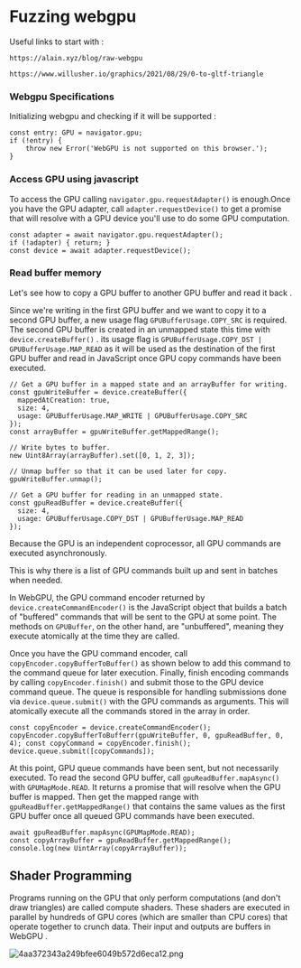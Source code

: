 # Fuzzing webgpu

Useful links to start with :

`https://alain.xyz/blog/raw-webgpu`

` https://www.willusher.io/graphics/2021/08/29/0-to-gltf-triangle `



### Webgpu Specifications

Initializing webgpu and checking if it will be supported :

```
const entry: GPU = navigator.gpu;
if (!entry) {
    throw new Error('WebGPU is not supported on this browser.');
}
```

### Access GPU using javascript

To access the GPU calling `navigator.gpu.requestAdapter()` is enough.Once you have the GPU adapter, call `adapter.requestDevice()` to get a promise that will resolve with a GPU device you'll use to do some GPU computation.

```
const adapter = await navigator.gpu.requestAdapter();
if (!adapter) { return; }
const device = await adapter.requestDevice();
```


### Read buffer memory

Let's see how to copy a GPU buffer to another GPU buffer and read it back .

Since we're writing in the first GPU buffer and we want to copy it to a second GPU buffer, a new usage flag `GPUBufferUsage.COPY_SRC` is required. The second GPU buffer is created in an unmapped state this time with `device.createBuffer()` . its usage flag is `GPUBufferUsage.COPY_DST | GPUBufferUsage.MAP_READ` as it will be used as the destination of the first GPU buffer and read in JavaScript once GPU copy commands have been executed. 

```
// Get a GPU buffer in a mapped state and an arrayBuffer for writing.
const gpuWriteBuffer = device.createBuffer({
  mappedAtCreation: true,
  size: 4,
  usage: GPUBufferUsage.MAP_WRITE | GPUBufferUsage.COPY_SRC
});
const arrayBuffer = gpuWriteBuffer.getMappedRange();

// Write bytes to buffer.
new Uint8Array(arrayBuffer).set([0, 1, 2, 3]);

// Unmap buffer so that it can be used later for copy.
gpuWriteBuffer.unmap();

// Get a GPU buffer for reading in an unmapped state.
const gpuReadBuffer = device.createBuffer({
  size: 4,
  usage: GPUBufferUsage.COPY_DST | GPUBufferUsage.MAP_READ
});
```

Because the GPU is an independent coprocessor, all GPU commands are executed asynchronously. 

 This is why there is a list of GPU commands built up and sent in batches when needed.
 
In WebGPU, the GPU command encoder returned by `device.createCommandEncoder()` is the JavaScript object that builds a batch of "buffered" commands that will be sent to the GPU at some point.
The methods on `GPUBuffer`, on the other hand, are "unbuffered", meaning they execute atomically at the time they are called.

Once you have the GPU command encoder, call `copyEncoder.copyBufferToBuffer()` as shown below to add this command to the command queue for later execution. Finally, finish encoding commands by calling `copyEncoder.finish()` and submit those to the GPU device command queue. The queue is responsible for handling submissions done via `device.queue.submit()` with the GPU commands as arguments. This will atomically execute all the commands stored in the array in order.

`
const copyEncoder = device.createCommandEncoder();
copyEncoder.copyBufferToBufferr(gpuWriteBuffer, 0, gpuReadBuffer, 0, 4);
const copyCommand = copyEncoder.finish();
device.queue.submit([copyCommands]);
`

At this point, GPU queue commands have been sent, but not necessarily executed. To read the second GPU buffer, call `gpuReadBuffer.mapAsync()` with `GPUMapMode.READ`. It returns a promise that will resolve when the GPU buffer is mapped. Then get the mapped range with `gpuReadBuffer.getMappedRange()` that contains the same values as the first GPU buffer once all queued GPU commands have been executed.

```
await gpuReadBuffer.mapAsync(GPUMapMode.READ);
const copyArrayBuffer = gpuReadBuffer.getMappedRange();
console.log(new UintArray(copyArrayBuffer));
```



## Shader Programming

Programs running on the GPU that only perform computations (and don't draw triangles) are called compute shaders. 
These shaders are executed in parallel by hundreds of GPU cores (which are smaller than CPU cores) that operate together to crunch data. Their input and outputs are buffers in WebGPU .

![4aa372343a249bfee6049b572d6eca12.png](:/e5c1e41ee59b4abd97720034443686ab)
